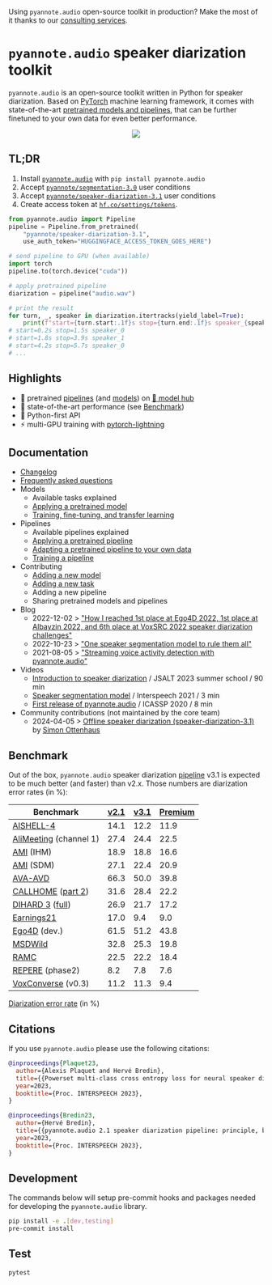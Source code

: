 Using `pyannote.audio` open-source toolkit in production?
Make the most of it thanks to our [consulting services](https://herve.niderb.fr/consulting.html).

# `pyannote.audio` speaker diarization toolkit

`pyannote.audio` is an open-source toolkit written in Python for speaker diarization. Based on [PyTorch](pytorch.org) machine learning framework, it comes with state-of-the-art [pretrained models and pipelines](https://hf.co/pyannote), that can be further finetuned to your own data for even better performance.

<p align="center">
 <a href="https://www.youtube.com/watch?v=37R_R82lfwA"><img src="https://img.youtube.com/vi/37R_R82lfwA/0.jpg"></a>
</p>

## TL;DR

1. Install [`pyannote.audio`](https://github.com/pyannote/pyannote-audio) with `pip install pyannote.audio`
2. Accept [`pyannote/segmentation-3.0`](https://hf.co/pyannote/segmentation-3.0) user conditions
3. Accept [`pyannote/speaker-diarization-3.1`](https://hf.co/pyannote/speaker-diarization-3.1) user conditions
4. Create access token at [`hf.co/settings/tokens`](https://hf.co/settings/tokens).

```python
from pyannote.audio import Pipeline
pipeline = Pipeline.from_pretrained(
    "pyannote/speaker-diarization-3.1",
    use_auth_token="HUGGINGFACE_ACCESS_TOKEN_GOES_HERE")

# send pipeline to GPU (when available)
import torch
pipeline.to(torch.device("cuda"))

# apply pretrained pipeline
diarization = pipeline("audio.wav")

# print the result
for turn, _, speaker in diarization.itertracks(yield_label=True):
    print(f"start={turn.start:.1f}s stop={turn.end:.1f}s speaker_{speaker}")
# start=0.2s stop=1.5s speaker_0
# start=1.8s stop=3.9s speaker_1
# start=4.2s stop=5.7s speaker_0
# ...
```

## Highlights

- :hugs: pretrained [pipelines](https://hf.co/models?other=pyannote-audio-pipeline) (and [models](https://hf.co/models?other=pyannote-audio-model)) on [:hugs: model hub](https://huggingface.co/pyannote)
- :exploding_head: state-of-the-art performance (see [Benchmark](#benchmark))
- :snake: Python-first API
- :zap: multi-GPU training with [pytorch-lightning](https://pytorchlightning.ai/)

## Documentation

- [Changelog](CHANGELOG.md)
- [Frequently asked questions](FAQ.md)
- Models
  - Available tasks explained
  - [Applying a pretrained model](tutorials/applying_a_model.ipynb)
  - [Training, fine-tuning, and transfer learning](tutorials/training_a_model.ipynb)
- Pipelines
  - Available pipelines explained
  - [Applying a pretrained pipeline](tutorials/applying_a_pipeline.ipynb)
  - [Adapting a pretrained pipeline to your own data](tutorials/adapting_pretrained_pipeline.ipynb)
  - [Training a pipeline](tutorials/voice_activity_detection.ipynb)
- Contributing
  - [Adding a new model](tutorials/add_your_own_model.ipynb)
  - [Adding a new task](tutorials/add_your_own_task.ipynb)
  - Adding a new pipeline
  - Sharing pretrained models and pipelines
- Blog
  - 2022-12-02 > ["How I reached 1st place at Ego4D 2022, 1st place at Albayzin 2022, and 6th place at VoxSRC 2022 speaker diarization challenges"](tutorials/adapting_pretrained_pipeline.ipynb)
  - 2022-10-23 > ["One speaker segmentation model to rule them all"](https://herve.niderb.fr/fastpages/2022/10/23/One-speaker-segmentation-model-to-rule-them-all)
  - 2021-08-05 > ["Streaming voice activity detection with pyannote.audio"](https://herve.niderb.fr/fastpages/2021/08/05/Streaming-voice-activity-detection-with-pyannote.html)
- Videos
  - [Introduction to speaker diarization](https://umotion.univ-lemans.fr/video/9513-speech-segmentation-and-speaker-diarization/) / JSALT 2023 summer school / 90 min
  - [Speaker segmentation model](https://www.youtube.com/watch?v=wDH2rvkjymY) / Interspeech 2021 / 3 min
  - [First release of pyannote.audio](https://www.youtube.com/watch?v=37R_R82lfwA) / ICASSP 2020 / 8 min
- Community contributions (not maintained by the core team)
  - 2024-04-05 > [Offline speaker diarization (speaker-diarization-3.1)](tutorials/community/offline_usage_speaker_diarization.ipynb) by [Simon Ottenhaus](https://github.com/simonottenhauskenbun)

## Benchmark

Out of the box, `pyannote.audio` speaker diarization [pipeline](https://hf.co/pyannote/speaker-diarization-3.1) v3.1 is expected to be much better (and faster) than v2.x.
Those numbers are diarization error rates (in %):

| Benchmark                                                                                                                   | [v2.1](https://hf.co/pyannote/speaker-diarization-2.1) | [v3.1](https://hf.co/pyannote/speaker-diarization-3.1) | [Premium](https://forms.office.com/e/GdqwVgkZ5C) |
| --------------------------------------------------------------------------------------------------------------------------- | ------------------------------------------------------ | ------------------------------------------------------ | ------------------------------------------------ |
| [AISHELL-4](https://arxiv.org/abs/2104.03603)                                                                               | 14.1                                                   | 12.2                                                   | 11.9                                             |
| [AliMeeting](https://www.openslr.org/119/) (channel 1)                                                                      | 27.4                                                   | 24.4                                                   | 22.5                                             |
| [AMI](https://groups.inf.ed.ac.uk/ami/corpus/) (IHM)                                                                        | 18.9                                                   | 18.8                                                   | 16.6                                             |
| [AMI](https://groups.inf.ed.ac.uk/ami/corpus/) (SDM)                                                                        | 27.1                                                   | 22.4                                                   | 20.9                                             |
| [AVA-AVD](https://arxiv.org/abs/2111.14448)                                                                                 | 66.3                                                   | 50.0                                                   | 39.8                                             |
| [CALLHOME](https://catalog.ldc.upenn.edu/LDC2001S97) ([part 2](https://github.com/BUTSpeechFIT/CALLHOME_sublists/issues/1)) | 31.6                                                   | 28.4                                                   | 22.2                                             |
| [DIHARD 3](https://catalog.ldc.upenn.edu/LDC2022S14) ([full](https://arxiv.org/abs/2012.01477))                             | 26.9                                                   | 21.7                                                   | 17.2                                             |
| [Earnings21](https://github.com/revdotcom/speech-datasets)                                                                  | 17.0                                                   | 9.4                                                    | 9.0                                              |
| [Ego4D](https://arxiv.org/abs/2110.07058) (dev.)                                                                            | 61.5                                                   | 51.2                                                   | 43.8                                             |
| [MSDWild](https://github.com/X-LANCE/MSDWILD)                                                                               | 32.8                                                   | 25.3                                                   | 19.8                                             |
| [RAMC](https://www.openslr.org/123/)                                                                                        | 22.5                                                   | 22.2                                                   | 18.4                                             |
| [REPERE](https://www.islrn.org/resources/360-758-359-485-0/) (phase2)                                                       | 8.2                                                    | 7.8                                                    | 7.6                                              |
| [VoxConverse](https://github.com/joonson/voxconverse) (v0.3)                                                                | 11.2                                                   | 11.3                                                   | 9.4                                              |

[Diarization error rate](http://pyannote.github.io/pyannote-metrics/reference.html#diarization) (in %)

## Citations

If you use `pyannote.audio` please use the following citations:

```bibtex
@inproceedings{Plaquet23,
  author={Alexis Plaquet and Hervé Bredin},
  title={{Powerset multi-class cross entropy loss for neural speaker diarization}},
  year=2023,
  booktitle={Proc. INTERSPEECH 2023},
}
```

```bibtex
@inproceedings{Bredin23,
  author={Hervé Bredin},
  title={{pyannote.audio 2.1 speaker diarization pipeline: principle, benchmark, and recipe}},
  year=2023,
  booktitle={Proc. INTERSPEECH 2023},
}
```

## Development

The commands below will setup pre-commit hooks and packages needed for developing the `pyannote.audio` library.

```bash
pip install -e .[dev,testing]
pre-commit install
```

## Test

```bash
pytest
```
